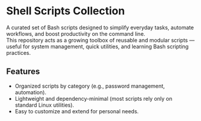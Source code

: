 # Shell Scripts Collection

A curated set of Bash scripts designed to simplify everyday tasks, automate workflows, and boost productivity on the command line.  
This repository acts as a growing toolbox of reusable and modular scripts — useful for system management, quick utilities, and learning Bash scripting practices.

## Features
- Organized scripts by category (e.g., password management, automation).  
- Lightweight and dependency-minimal (most scripts rely only on standard Linux utilities).  
- Easy to customize and extend for personal needs.  

